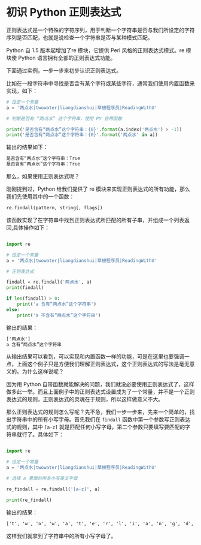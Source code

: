 # 初识 Python 正则表达式

正则表达式是一个特殊的字符序列，用于判断一个字符串是否与我们所设定的字符序列是否匹配，也就是说检查一个字符串是否与某种模式匹配。

Python 自 1.5 版本起增加了re 模块，它提供 Perl 风格的正则表达式模式。re 模块使 Python 语言拥有全部的正则表达式功能。

下面通过实例，一步一步来初步认识正则表达式。

比如在一段字符串中寻找是否含有某个字符或某些字符，通常我们使用内置函数来实现，如下：

```python
# 设定一个常量
a = '两点水|twowater|liangdianshui|草根程序员|ReadingWithU'

# 判断是否有 “两点水” 这个字符串，使用 PY 自带函数

print('是否含有“两点水”这个字符串：{0}'.format(a.index('两点水') > -1))
print('是否含有“两点水”这个字符串：{0}'.format('两点水' in a))
```

输出的结果如下：

```txt
是否含有“两点水”这个字符串：True
是否含有“两点水”这个字符串：True
```

那么，如果使用正则表达式呢？

刚刚提到过，Python 给我们提供了 re 模块来实现正则表达式的所有功能，那么我们先使用其中的一个函数：

```python
re.findall(pattern, string[, flags])
```

该函数实现了在字符串中找到正则表达式所匹配的所有子串，并组成一个列表返回,具体操作如下：

```python

import re

# 设定一个常量
a = '两点水|twowater|liangdianshui|草根程序员|ReadingWithU'

# 正则表达式

findall = re.findall('两点水', a)
print(findall)

if len(findall) > 0:
    print('a 含有“两点水”这个字符串')
else:
    print('a 不含有“两点水”这个字符串')

```

输出的结果：

```txt
['两点水']
a 含有“两点水”这个字符串
```

从输出结果可以看到，可以实现和内置函数一样的功能，可是在这里也要强调一点，上面这个例子只是方便我们理解正则表达式，这个正则表达式的写法是毫无意义的。为什么这样说呢？

因为用 Python 自带函数就能解决的问题，我们就没必要使用正则表达式了，这样做多此一举。而且上面例子中的正则表达式设置成为了一个常量，并不是一个正则表达式的规则，正则表达式的灵魂在于规则，所以这样做意义不大。

那么正则表达式的规则怎么写呢？先不急，我们一步一步来，先来一个简单的，找出字符串中的所有小写字母。首先我们在 `findall` 函数中第一个参数写正则表达式的规则，其中	`[a-z]` 就是匹配任何小写字母，第二个参数只要填写要匹配的字符串就行了。具体如下：

```python

import re

# 设定一个常量
a = '两点水|twowater|liangdianshui|草根程序员|ReadingWithU'

# 选择 a 里面的所有小写英文字母

re_findall = re.findall('[a-z]', a)

print(re_findall)

```

输出的结果：

```txt
['t', 'w', 'o', 'w', 'a', 't', 'e', 'r', 'l', 'i', 'a', 'n', 'g', 'd', 'i', 'a', 'n', 's', 'h', 'u', 'i', 'e', 'a', 'd', 'i', 'n', 'g', 'i', 't', 'h']
```

这样我们就拿到了字符串中的所有小写字母了。
